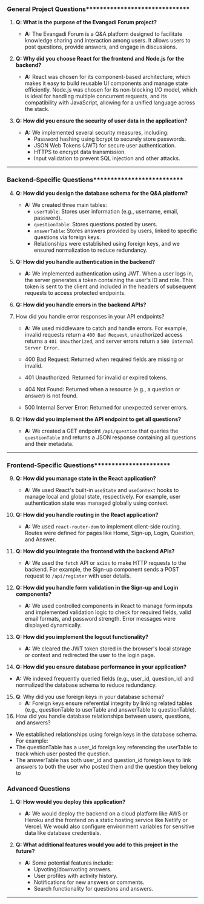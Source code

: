 ### **General Project Questions**\*\*\***\*\*\*\*\***\*\*\***\*\*\*\*\***\*\*\***\*\*\*\*\***\*\*\*\*\*\*

1. **Q: What is the purpose of the Evangadi Forum project?**

   - **A:** The Evangadi Forum is a Q&A platform designed to facilitate knowledge sharing and interaction among users. It allows users to post questions, provide answers, and engage in discussions.

2. **Q: Why did you choose React for the frontend and Node.js for the backend?**

   - **A:** React was chosen for its component-based architecture, which makes it easy to build reusable UI components and manage state efficiently. Node.js was chosen for its non-blocking I/O model, which is ideal for handling multiple concurrent requests, and its compatibility with JavaScript, allowing for a unified language across the stack.

3. **Q: How did you ensure the security of user data in the application?**
   - **A:** We implemented several security measures, including:
     - Password hashing using bcrypt to securely store passwords.
     - JSON Web Tokens (JWT) for secure user authentication.
     - HTTPS to encrypt data transmission.
     - Input validation to prevent SQL injection and other attacks.

---

### **Backend-Specific Questions\*\*\*\***\*\*\*\***\*\*\*\***\*\***\*\*\*\***\*\*\*\***\*\*\*\***

4. **Q: How did you design the database schema for the Q&A platform?**

   - **A:** We created three main tables:
     - `userTable`: Stores user information (e.g., username, email, password).
     - `questionTable`: Stores questions posted by users.
     - `answerTable`: Stores answers provided by users, linked to specific questions via foreign keys.
     - Relationships were established using foreign keys, and we ensured normalization to reduce redundancy.

5. **Q: How did you handle authentication in the backend?**

   - **A:** We implemented authentication using JWT. When a user logs in, the server generates a token containing the user's ID and role. This token is sent to the client and included in the headers of subsequent requests to access protected endpoints.

6. **Q: How did you handle errors in the backend APIs?**
7. How did you handle error responses in your API endpoints?

   - **A:** We used middleware to catch and handle errors. For example, invalid requests return a `400 Bad Request`, unauthorized access returns a `401 Unauthorized`, and server errors return a `500 Internal Server Error`.
   - 400 Bad Request: Returned when required fields are missing or invalid.

   - 401 Unauthorized: Returned for invalid or expired tokens.
   - 404 Not Found: Returned when a resource (e.g., a question or answer) is not found.
   - 500 Internal Server Error: Returned for unexpected server errors.

8. **Q: How did you implement the API endpoint to get all questions?**
   - **A:** We created a GET endpoint `/api/question` that queries the `questionTable` and returns a JSON response containing all questions and their metadata.

---

### **Frontend-Specific Questions\*\*\*\***\*\***\*\*\*\***\*\***\*\*\*\***\*\***\*\*\*\***

9. **Q: How did you manage state in the React application?**

   - **A:** We used React's built-in `useState` and `useContext` hooks to manage local and global state, respectively. For example, user authentication state was managed globally using context.

10. **Q: How did you handle routing in the React application?**

    - **A:** We used `react-router-dom` to implement client-side routing. Routes were defined for pages like Home, Sign-up, Login, Question, and Answer.

11. **Q: How did you integrate the frontend with the backend APIs?**

    - **A:** We used the `fetch` API or `axios` to make HTTP requests to the backend. For example, the Sign-up component sends a POST request to `/api/register` with user details.

12. **Q: How did you handle form validation in the Sign-up and Login components?**

    - **A:** We used controlled components in React to manage form inputs and implemented validation logic to check for required fields, valid email formats, and password strength. Error messages were displayed dynamically.

13. **Q: How did you implement the logout functionality?**

    - **A:** We cleared the JWT token stored in the browser's local storage or context and redirected the user to the login page.

14. **Q: How did you ensure database performance in your application?**

- **A:** We indexed frequently queried fields (e.g., user_id, question_id) and normalized the database schema to reduce redundancy.

15. **Q**: Why did you use foreign keys in your database schema?
    - **A:** Foreign keys ensure referential integrity by linking related tables (e.g., questionTable to userTable and answerTable to questionTable).
16. How did you handle database relationships between users, questions, and answers?

- We established relationships using foreign keys in the database schema. For example:
- The questionTable has a user_id foreign key referencing the userTable to track which user posted the question.
- The answerTable has both user_id and question_id foreign keys to link answers to both the user who posted them and the question they belong to

### **Advanced Questions**

1.  **Q: How would you deploy this application?**

    - **A:** We would deploy the backend on a cloud platform like AWS or Heroku and the frontend on a static hosting service like Netlify or Vercel. We would also configure environment variables for sensitive data like database credentials.

2.  **Q: What additional features would you add to this project in the future?**
    - **A:** Some potential features include:
      - Upvoting/downvoting answers.
      - User profiles with activity history.
      - Notifications for new answers or comments.
      - Search functionality for questions and answers.

---
